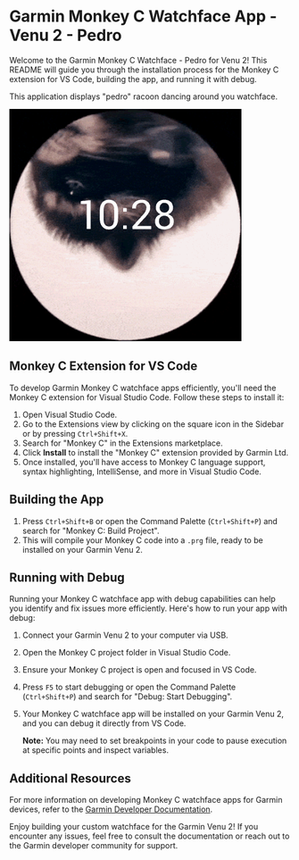 # Garmin Monkey C Watchface App - Venu 2 - Pedro

Welcome to the Garmin Monkey C Watchface - Pedro for Venu 2! This README will guide you through the installation process for the Monkey C extension for VS Code, building the app, and running it with debug.

This application displays "pedro" racoon dancing around you watchface.

![screenshot](screenshot.png)

## Monkey C Extension for VS Code

To develop Garmin Monkey C watchface apps efficiently, you'll need the Monkey C extension for Visual Studio Code. Follow these steps to install it:

1. Open Visual Studio Code.
2. Go to the Extensions view by clicking on the square icon in the Sidebar or by pressing `Ctrl+Shift+X`.
3. Search for "Monkey C" in the Extensions marketplace.
4. Click **Install** to install the "Monkey C" extension provided by Garmin Ltd.
5. Once installed, you'll have access to Monkey C language support, syntax highlighting, IntelliSense, and more in Visual Studio Code.

## Building the App

1. Press `Ctrl+Shift+B` or open the Command Palette (`Ctrl+Shift+P`) and search for "Monkey C: Build Project".
2. This will compile your Monkey C code into a `.prg` file, ready to be installed on your Garmin Venu 2.

## Running with Debug

Running your Monkey C watchface app with debug capabilities can help you identify and fix issues more efficiently. Here's how to run your app with debug:

1. Connect your Garmin Venu 2 to your computer via USB.
2. Open the Monkey C project folder in Visual Studio Code.
3. Ensure your Monkey C project is open and focused in VS Code.
4. Press `F5` to start debugging or open the Command Palette (`Ctrl+Shift+P`) and search for "Debug: Start Debugging".
5. Your Monkey C watchface app will be installed on your Garmin Venu 2, and you can debug it directly from VS Code.
   
   **Note:** You may need to set breakpoints in your code to pause execution at specific points and inspect variables.

## Additional Resources

For more information on developing Monkey C watchface apps for Garmin devices, refer to the [Garmin Developer Documentation](https://developer.garmin.com/connect-iq/monkey-c/). 

Enjoy building your custom watchface for the Garmin Venu 2! If you encounter any issues, feel free to consult the documentation or reach out to the Garmin developer community for support.